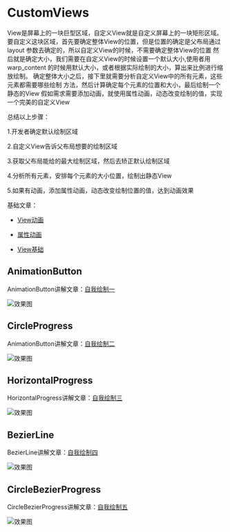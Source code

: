 # CustomViews

View是屏幕上的一块巨型区域，自定义View就是自定义屏幕上的一块矩形区域。
要自定义这块区域，首先要确定整体View的位置，但是位置的确定是父布局通过layout
参数去确定的，所以自定义View的时候，不需要确定整体View的位置
然后就是确定大小，我们需要在自定义View的时候设置一个默认大小,使用者用warp_content
的时候用默认大小，或者根据实际绘制的大小，算出来比例进行缩放绘制。
确定整体大小之后，接下里就需要分析自定义View中的所有元素，这些元素都需要哪些绘制
方法，然后计算确定每个元素的位置和大小，最后绘制一个静态的View
假如需求需要添加动画，就使用属性动画，动态改变绘制的值，实现一个完美的自定义View

总结以上步骤：

1.开发者确定默认绘制区域

2.自定义View告诉父布局想要的绘制区域

3.获取父布局能给的最大绘制区域，然后去矫正默认绘制区域

4.分析所有元素，安排每个元素的大小位置，绘制出静态View

5.如果有动画，添加属性动画，动态改变绘制位置的值，达到动画效果

基础文章：
* [View动画](https://juejin.im/post/5b3583016fb9a00e9e59de93)

* [属性动画](https://juejin.im/post/5b39839bf265da5984520621)

* [View基础](https://juejin.im/post/5b3b2c986fb9a04fb212855d)

AnimationButton
-------------
AnimationButton讲解文章：[自我绘制一](https://juejin.im/post/5b3f2ee1518825196b01bde7)

![效果图](https://user-gold-cdn.xitu.io/2018/7/9/1647e81d16e4bae2?imageslim)

CircleProgress
-------------
AnimationButton讲解文章：[自我绘制二](https://juejin.im/post/5b446378e51d45195b335578)

![效果图](https://user-gold-cdn.xitu.io/2018/7/10/1648324fbbd8f353?imageslim)

HorizontalProgress
------------
HorizontalProgress讲解文章：[自我绘制三](https://juejin.im/post/5b455b736fb9a04fad3a0073)

![效果图](https://user-gold-cdn.xitu.io/2018/7/11/164881b37140c40f?imageslim)

BezierLine
------------
BezierLine讲解文章：[自我绘制四](https://juejin.im/post/5b45b80cf265da0f894b5588)

![效果图](https://user-gold-cdn.xitu.io/2018/7/12/1648d887f158f59a?imageslim)

CircleBezierProgress
------------
CircleBezierProgress讲解文章：[自我绘制五](https://juejin.im/post/5b4851b1e51d4519634fa95d)

![效果图](https://user-gold-cdn.xitu.io/2018/7/13/1649283363b86013?imageslim)